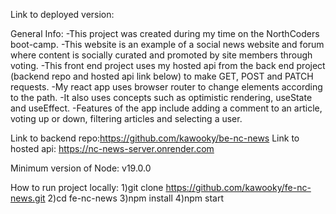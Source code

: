 Link to deployed version:

General Info:
-This project was created during my time on the NorthCoders boot-camp.
-This website is an example of a social news website and forum where content is socially curated and promoted by site members through voting.
-This front end project uses my hosted api from the back end project (backend repo and hosted api link below) to make GET, POST and PATCH requests.
-My react app uses browser router to change elements according to the path.
-It also uses concepts such as optimistic rendering, useState and useEffect.
-Features of the app include adding a comment to an article, voting up or down, filtering articles and selecting a user.


Link to backend repo:https://github.com/kawooky/be-nc-news
Link to hosted api: https://nc-news-server.onrender.com

Minimum version of Node: v19.0.0

How to run project locally:
1)git clone https://github.com/kawooky/fe-nc-news.git
2)cd fe-nc-news
3)npm install
4)npm start

